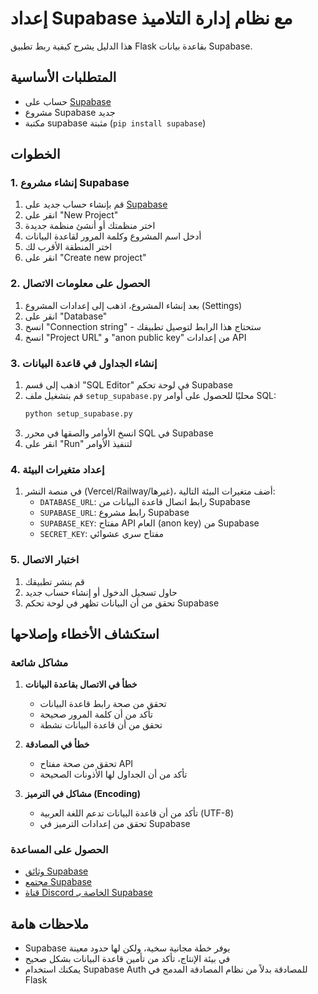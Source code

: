 # إعداد Supabase مع نظام إدارة التلاميذ

هذا الدليل يشرح كيفية ربط تطبيق Flask بقاعدة بيانات Supabase.

## المتطلبات الأساسية
- حساب على [Supabase](https://supabase.com/)
- مشروع Supabase جديد
- مكتبة supabase مثبتة (`pip install supabase`)

## الخطوات

### 1. إنشاء مشروع Supabase
1. قم بإنشاء حساب جديد على [Supabase](https://supabase.com/)
2. انقر على "New Project"
3. اختر منظمتك أو أنشئ منظمة جديدة
4. أدخل اسم المشروع وكلمة المرور لقاعدة البيانات
5. اختر المنطقة الأقرب لك
6. انقر على "Create new project"

### 2. الحصول على معلومات الاتصال
1. بعد إنشاء المشروع، اذهب إلى إعدادات المشروع (Settings)
2. انقر على "Database"
3. انسخ "Connection string" - ستحتاج هذا الرابط لتوصيل تطبيقك
4. انسخ "Project URL" و "anon public key" من إعدادات API

### 3. إنشاء الجداول في قاعدة البيانات
1. اذهب إلى قسم "SQL Editor" في لوحة تحكم Supabase
2. قم بتشغيل ملف `setup_supabase.py` محليًا للحصول على أوامر SQL:
   ```bash
   python setup_supabase.py
   ```
3. انسخ الأوامر والصقها في محرر SQL في Supabase
4. انقر على "Run" لتنفيذ الأوامر

### 4. إعداد متغيرات البيئة
1. في منصة النشر (Vercel/Railway/غيرها)، أضف متغيرات البيئة التالية:
   - `DATABASE_URL`: رابط اتصال قاعدة البيانات من Supabase
   - `SUPABASE_URL`: رابط مشروع Supabase
   - `SUPABASE_KEY`: مفتاح API العام (anon key) من Supabase
   - `SECRET_KEY`: مفتاح سري عشوائي

### 5. اختبار الاتصال
1. قم بنشر تطبيقك
2. حاول تسجيل الدخول أو إنشاء حساب جديد
3. تحقق من أن البيانات تظهر في لوحة تحكم Supabase

## استكشاف الأخطاء وإصلاحها

### مشاكل شائعة
1. **خطأ في الاتصال بقاعدة البيانات**
   - تحقق من صحة رابط قاعدة البيانات
   - تأكد من أن كلمة المرور صحيحة
   - تحقق من أن قاعدة البيانات نشطة

2. **خطأ في المصادقة**
   - تحقق من صحة مفتاح API
   - تأكد من أن الجداول لها الأذونات الصحيحة

3. **مشاكل في الترميز (Encoding)**
   - تأكد من أن قاعدة البيانات تدعم اللغة العربية (UTF-8)
   - تحقق من إعدادات الترميز في Supabase

### الحصول على المساعدة
- [وثائق Supabase](https://supabase.com/docs)
- [مجتمع Supabase](https://github.com/supabase/supabase/discussions)
- [قناة Discord الخاصة بـ Supabase](https://discord.supabase.com/)

## ملاحظات هامة
- Supabase يوفر خطة مجانية سخية، ولكن لها حدود معينة
- في بيئة الإنتاج، تأكد من تأمين قاعدة البيانات بشكل صحيح
- يمكنك استخدام Supabase Auth للمصادقة بدلاً من نظام المصادقة المدمج في Flask
